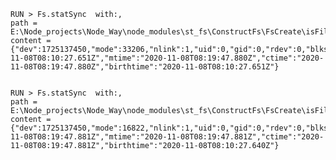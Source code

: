 
    RUN > Fs.statSync  with:,
    path = E:\Node_projects\Node_Way\node_modules\st_fs\ConstructFs\FsCreate\isFile\Examples\cleare\test_ini_module.js,
    content = {"dev":1725137450,"mode":33206,"nlink":1,"uid":0,"gid":0,"rdev":0,"blksize":4096,"ino":281474977797394,"size":668,"blocks":8,"atimeMs":1604823027651.1255,"mtimeMs":1604823587880.1687,"ctimeMs":1604823587880.1687,"birthtimeMs":1604823027651.1255,"atime":"2020-11-08T08:10:27.651Z","mtime":"2020-11-08T08:19:47.880Z","ctime":"2020-11-08T08:19:47.880Z","birthtime":"2020-11-08T08:10:27.651Z"} 
    

    RUN > Fs.statSync  with:,
    path = E:\Node_projects\Node_Way\node_modules\st_fs\ConstructFs\FsCreate\isFile\Examples\cleare,
    content = {"dev":1725137450,"mode":16822,"nlink":1,"uid":0,"gid":0,"rdev":0,"blksize":4096,"ino":281474977797390,"size":0,"blocks":0,"atimeMs":1604823587881.169,"mtimeMs":1604823587881.169,"ctimeMs":1604823587881.169,"birthtimeMs":1604823027640.125,"atime":"2020-11-08T08:19:47.881Z","mtime":"2020-11-08T08:19:47.881Z","ctime":"2020-11-08T08:19:47.881Z","birthtime":"2020-11-08T08:10:27.640Z"} 
    
